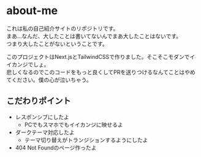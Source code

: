 # about-me

これは私の自己紹介サイトのリポジトリです。  
まあ…なんだ、大したことは書いてないんでまあ大したことはないです。  
つまり大したことがないということです。

このプロジェクトはNext.jsとTailwindCSSで作りました。そこそこモダンでイイカンジでしょ。  
悲しくなるのでこのコードをもっと良くしてPRを送りつけるなんてことはやめてください。僕の心が泣いちゃう。

## こだわりポイント

- レスポンシブにしたよ
  - PCでもスマホでもイイカンジに映せるよ
- ダークテーマ対応したよ
  - テーマ切り替えがトランジションするようにしたよ
- 404 Not Foundのページ作ったよ
